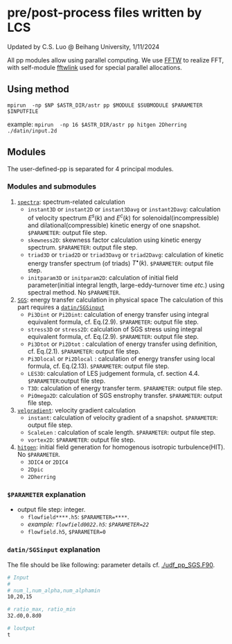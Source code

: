 # pre/post-process files  written by LCS
Updated by C.S. Luo @ Beihang University, 1/11/2024

All pp modules allow using parallel computing. We use [FFTW](www.fftw.org/) to realize FFT, with self-module [fftwlink](../src/fftwlink.F90) used for special parallel allocations.

## Using method
`mpirun  -np $NP $ASTR_DIR/astr pp $MODULE $SUBMODULE $PARAMETER $INPUTFILE`

example: `mpirun  -np 16 $ASTR_DIR/astr pp hitgen 2Dherring ./datin/input.2d`

## Modules
The user-defined-pp is separated for 4 principal modules.
### Modules and submodules
1. [`spectra`](./udf_pp_spectra.F90): spectrum-related calculation
    - `instant3D` or `instant2D` or `instant3Davg` or `instant2Davg`: calculation of velocity spectrum $E^s(k)$ and $E^c(k)$ for solenoidal(incompressible) and dilational(compressible) kinetic energy of one snapshot. `$PARAMETER`: output file step. 
    - `skewness2D`: skewness factor calculation using kinetic energy spectrum. `$PARAMETER`: output file step. 
    - `triad3D` or `triad2D` or `triad3Davg` or `triad2Davg`: calculation of kinetic energy transfer spectrum (of triads) $T^{\bullet}(k)$. `$PARAMETER`: output file step. 
    - `initparam3D` or `initparam2D`: calculation of initial field parameter(initial integral length, large-eddy-turnover time *etc.*) using spectral method. No `$PARAMETER`. 
2. [`SGS`](./udf_pp_SGS.F90): energy transfer calculation in physical space
    The calculation of this part requires a [`datin/SGSinput`](#datinsgsinput-explanation)
    - `Pi3Dint` or `Pi2Dint`: calculation of energy transfer using integral equivalent formula, cf. Eq.(2.9). `$PARAMETER`: output file step.  
    - `stress3D` or `stress2D`: calculation of SGS stress using integral equivalent formula, cf. Eq.(2.9). `$PARAMETER`: output file step. 
    - `Pi3Dtot` or `Pi2Dtot` : calculation of energy transfer using definition, cf. Eq.(2.1). `$PARAMETER`: output file step. 
    - `Pi3Dlocal` or `Pi2Dlocal` : calculation of energy transfer using local formula, cf. Eq.(2.13). `$PARAMETER`: output file step. 
    -  `LES3D`: calculation of LES judgement formula, cf. section 4.4. `$PARAMETER`:output file step. 
    - `T3D`: calculation of energy transfer term. `$PARAMETER`: output file step.  
    - `PiOmega2D`: calculation of SGS enstrophy transfer. `$PARAMETER`: output file step. 
3. [`velgradient`](./udf_pp_velgrad.F90): velocity gradient calculation
    - `instant`: calculation of velocity gradient of a snapshot. `$PARAMETER`: output file step.  
    - `ScaleLen` : calculation of scale length. `$PARAMETER`: output file step.
    - `vortex2D`: `$PARAMETER`: output file step.
4. [`hitgen`](./udf_pp_hitgen.F90): initial field generation for homogenous isotropic turbulence(HIT). No `$PARAMETER`. 
    - `3DIC4` or `2DIC4`
    - `2Dpic`
    - `2Dherring`

### `$PARAMETER` explanation
- output file step: integer. 
    - `flowfield****.h5`: `$PARAMETER=****`. 
    - *example: `flowfield0022.h5`: `$PARAMETER=22`*
    - `flowfield.h5`, `$PARAMETER=0`

### `datin/SGSinput` explanation
The file should be like following: parameter details cf. [./udf_pp_SGS.F90](./udf_pp_SGS.F90).

```Bash
# Input
#
# num_l,num_alpha,num_alphamin
10,20,15

# ratio_max, ratio_min
32.d0,0.8d0

# loutput
t
```
